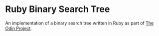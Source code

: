 # Ruby Binary Search Tree
An implementation of a binary search tree written in Ruby as part of [The Odin Project](https://www.theodinproject.com/lessons/ruby-binary-search-trees).